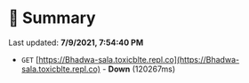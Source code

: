 # 📖 Summary
Last updated: **7/9/2021, 7:54:40 PM**

- `GET` [https://Bhadwa-sala.toxicblte.repl.co](https://Bhadwa-sala.toxicblte.repl.co) - **Down** (120267ms)
